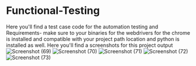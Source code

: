 # Functional-Testing
Here you'll find a test case code for the automation testing and 
Requirements- make sure to your binaries for the webdrivers for the chrome is installed and compatible with your project path location and python is installed as well.
Here you'll find a screenshots for this project output![Screenshot (69)](https://github.com/Shadabbbb/Functional-Testing/assets/115717561/ca92887b-3869-458c-a81d-e7540312255f)
![Screenshot (70)](https://github.com/Shadabbbb/Functional-Testing/assets/115717561/204b0ad1-ce58-44b4-8a05-4e4718089210)
![Screenshot (71)](https://github.com/Shadabbbb/Functional-Testing/assets/115717561/f9d243d4-2380-4317-9330-006ae5f22a47)
![Screenshot (72)](https://github.com/Shadabbbb/Functional-Testing/assets/115717561/cf52f646-bda6-4690-8230-5a8ee0a7ee99)
![Screenshot (73)](https://github.com/Shadabbbb/Functional-Testing/assets/115717561/5744fb67-eb84-4ce9-869d-3e062be2da68)
